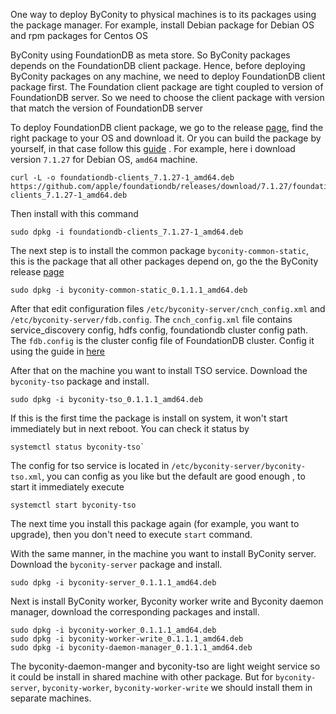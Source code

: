 One way to deploy ByConity to physical machines is to its packages using the package manager. For example, install Debian package for Debian OS and rpm packages for Centos OS

ByConity using FoundationDB as meta store. So ByConity packages depends on the FoundationDB client package. Hence, before deploying ByConity packages on any machine, we need to deploy FoundationDB client package first. The Foundation client package are tight coupled to version of FoundationDB server. So we need to choose the client package with version that match the version of FoundationDB server

To deploy FoundationDB client package, we go to the release [page](https://github.com/apple/foundationdb/releases), find the right package to your OS and download it. Or you can build the package by yourself, in that case follow this [guide](https://github.com/ByConity/ByConity/tree/master/docker/packager) . For example, here i download version `7.1.27` for Debian OS, `amd64` machine.
```
curl -L -o foundationdb-clients_7.1.27-1_amd64.deb https://github.com/apple/foundationdb/releases/download/7.1.27/foundationdb-clients_7.1.27-1_amd64.deb
```

Then install with this command
```
sudo dpkg -i foundationdb-clients_7.1.27-1_amd64.deb
```

The next step is to install the common package `byconity-common-static`, this is the package that all other packages depend on, go the the ByConity release [page](https://github.com/ByConity/ByConity/releases)
```
sudo dpkg -i byconity-common-static_0.1.1.1_amd64.deb
```
After that edit configuration files `/etc/byconity-server/cnch_config.xml` and `/etc/byconity-server/fdb.config`.  The `cnch_config.xml` file contains service_discovery config, hdfs config, foundationdb cluster config path. The `fdb.config` is the cluster config file of FoundationDB cluster. Config it using the guide in [here](https://github.com/ByConity/ByConity/tree/master/packages/config_service_discovery.md)

After that on the machine you want to install TSO service. Download the `byconity-tso` package and install.
```
sudo dpkg -i byconity-tso_0.1.1.1_amd64.deb
```
If this is the first time the package is install on system, it won't start immediately but in next reboot. 
You can check it status by
```
systemctl status byconity-tso`
```
The config for tso service is located in `/etc/byconity-server/byconity-tso.xml`, you can config as you like but the default are good enough , to start it immediately execute
```
systemctl start byconity-tso
```
The next time you install this package again (for example, you want to upgrade), then you don't need to execute `start` command.

With the same manner, in the machine you want to install ByConity server. Download the `byconity-server` package and install.
```
sudo dpkg -i byconity-server_0.1.1.1_amd64.deb 
```
Next is install ByConity worker, Byconity worker write and Byconity daemon manager, download the corresponding packages and install.
```
sudo dpkg -i byconity-worker_0.1.1.1_amd64.deb 
sudo dpkg -i byconity-worker-write_0.1.1.1_amd64.deb 
sudo dpkg -i byconity-daemon-manager_0.1.1.1_amd64.deb 
```
The byconity-daemon-manger and byconity-tso are light weight service so it could be install in shared machine with other package. But for `byconity-server`, `byconity-worker`, `byconity-worker-write` we should install them in separate machines.
